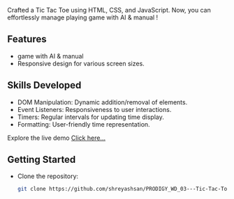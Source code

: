 Crafted a Tic Tac Toe using HTML, CSS, and JavaScript. Now, you can effortlessly manage playing game with AI & manual !

## Features

- game with AI & manual
- Responsive design for various screen sizes.

## Skills Developed

- DOM Manipulation: Dynamic addition/removal of elements.
- Event Listeners: Responsiveness to user interactions.
- Timers: Regular intervals for updating time display.
- Formatting: User-friendly time representation.

Explore the live demo [Click here...](https://github.com/shreyashsan/PRODIGY_WD_03---Tic-Tac-Toe.git)

## Getting Started

- Clone the repository:

   ```bash
   git clone https://github.com/shreyashsan/PRODIGY_WD_03---Tic-Tac-Toe.git
